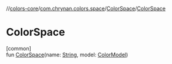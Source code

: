 //[colors-core](../../../index.md)/[com.chrynan.colors.space](../index.md)/[ColorSpace](index.md)/[ColorSpace](-color-space.md)

# ColorSpace

[common]\
fun [ColorSpace](-color-space.md)(name: [String](https://kotlinlang.org/api/latest/jvm/stdlib/kotlin/-string/index.html), model: [ColorModel](../-color-model/index.md))
